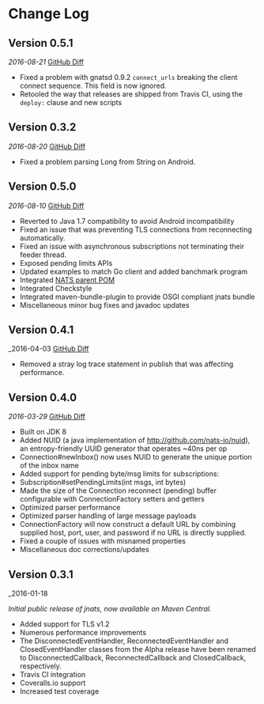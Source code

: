 Change Log
==========

## Version 0.5.1
_2016-08-21_  [GitHub Diff](https://github.com/nats-io/jnats/compare/jnats-0.5.0...jnats-0.5.1)
 * Fixed a problem with gnatsd 0.9.2 `connect_urls` breaking the client connect sequence. This field is now ignored.
 * Retooled the way that releases are shipped from Travis CI, using the `deploy:` clause and new scripts

## Version 0.3.2
_2016-08-20_  [GitHub Diff](https://github.com/nats-io/jnats/compare/jnats-0.3.1...jnats-0.3.2)
 * Fixed a problem parsing Long from String on Android.

## Version 0.5.0
_2016-08-10_  [GitHub Diff](https://github.com/nats-io/jnats/compare/jnats-0.4.1...jnats-0.5.0)
 * Reverted to Java 1.7 compatibility to avoid Android incompatibility
 * Fixed an issue that was preventing TLS connections from reconnecting automatically.
 * Fixed an issue with asynchronous subscriptions not terminating their feeder thread.
 * Exposed pending limits APIs
 * Updated examples to match Go client and added banchmark program
 * Integrated [NATS parent POM](https://github.com/nats-io/nats-parent-pom)
 * Integrated Checkstyle
 * Integrated maven-bundle-plugin to provide OSGI compliant jnats bundle
 * Miscellaneous minor bug fixes and javadoc updates
## Version 0.4.1
_2016-04-03  [GitHub Diff](https://github.com/nats-io/jnats/compare/jnats-0.4.0...jnats-0.4.1)
 * Removed a stray log trace statement in publish that was affecting performance.

## Version 0.4.0
_2016-03-29_  [GitHub Diff](https://github.com/nats-io/jnats/compare/jnats-0.3.1...jnats-0.4.0)
 * Built on JDK 8
 * Added NUID (a java implementation of http://github.com/nats-io/nuid), an entropy-friendly UUID generator that operates ~40ns per op
 * Connection#newInbox() now uses NUID to generate the unique portion of the inbox name
 * Added support for pending byte/msg limits for subscriptions:
 * Subscription#setPendingLimits(int msgs, int bytes)
 * Made the size of the Connection reconnect (pending) buffer configurable with ConnectionFactory setters and getters
 * Optimized parser performance
 * Optimized parser handling of large message payloads
 * ConnectionFactory will now construct a default URL by combining supplied host, port, user, and password if no URL is directly supplied.
 * Fixed a couple of issues with misnamed properties
 * Miscellaneous doc corrections/updates


## Version 0.3.1
_2016-01-18

_Initial public release of jnats, now available on Maven Central._

 * Added support for TLS v1.2
 * Numerous performance improvements
 * The DisconnectedEventHandler, ReconnectedEventHandler and ClosedEventHandler classes from the Alpha release have been renamed to DisconnectedCallback, ReconnectedCallback and ClosedCallback, respectively.
 * Travis CI integration
 * Coveralls.io support
 * Increased test coverage
